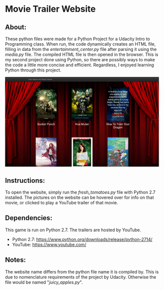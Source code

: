 # Movie Trailer Website

## About:
These python files were made for a Python Project for a Udacity Intro to Programming class. When run, the code dynamically creates an HTML file, filling in data from the *entertainment_center.py* file after parsing it using the *media.py* file. The compiled HTML file is then opened in the browser.
This is my second project done using Python, so there are possibly ways to make the code a little more concise and efficient. Regardless, I enjoyed learning Python through this project.

![Cover Image](img/cover.png)

## Instructions:
To open the website, simply run the *fresh_tomatoes.py* file with Python 2.7 installed. The pictures on the website can be hovered over for info on that movie, or clicked to play a YouTube trailer of that movie.

## Dependencies:
This game is run on Python 2.7. The trailers are hosted by YouTube.
* Python 2.7: https://www.python.org/downloads/release/python-2714/
* YouTube: https://www.youtube.com/

## Notes:
The website name differs from the python file name it is compiled by. This is due to nomenclature requirements of the project by Udacity. Otherwise the file would be named "*juicy_apples.py*".
